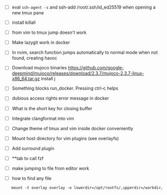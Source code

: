 - [ ] eval `ssh-agent -s` and ssh-add /root/.ssh/id_ed25519 when opening a new tmux pane
- [ ] install killall
- [ ] from vim to tmux jump doesn't work
- [ ] Make lazygit work in docker
- [ ] In nvim, search function jumps automatically to normal mode when not found, creating havoc
- [ ] Download mujoco binaries https://github.com/google-deepmind/mujoco/releases/download/2.3.7/mujoco-2.3.7-linux-x86_64.tar.gz
install j
- [ ] Something blocks run_docker. Pressing ctrl-c helps
- [ ] dubious access rights error message in docker
- [ ] What is the short key for closing buffer
- [ ] Integrate clangformat into vim
- [ ] Change theme of tmux and vim inside docker conveniently

- [ ] Mount host directory for vim plugins (see overlayfs)
- [ ] Add surround plugin
- [ ] **tab to call fzf
- [ ] make jumping to file from editor work
- [ ] how to find any file
```dockerfile
   mount -t overlay overlay -o lowerdir=/opt/rootfs/,upperdir=/workdir/armchroot-upper/,workdir=/workdir/armchroot-work/ /workdir/armchroot
```

